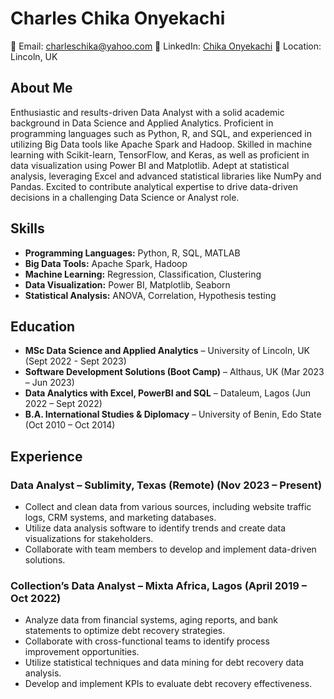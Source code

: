 # Charles Chika Onyekachi

📧 Email: charleschika@yahoo.com
📱 LinkedIn: [Chika Onyekachi](https://www.linkedin.com/in/yourlinkedinprofile)
📍 Location: Lincoln, UK

## About Me

Enthusiastic and results-driven Data Analyst with a solid academic background in Data Science and Applied Analytics. Proficient in programming languages such as Python, R, and SQL, and experienced in utilizing Big Data tools like Apache Spark and Hadoop. Skilled in machine learning with Scikit-learn, TensorFlow, and Keras, as well as proficient in data visualization using Power BI and Matplotlib. Adept at statistical analysis, leveraging Excel and advanced statistical libraries like NumPy and Pandas. Excited to contribute analytical expertise to drive data-driven decisions in a challenging Data Science or Analyst role.

## Skills

- **Programming Languages:** Python, R, SQL, MATLAB
- **Big Data Tools:** Apache Spark, Hadoop
- **Machine Learning:** Regression, Classification, Clustering
- **Data Visualization:** Power BI, Matplotlib, Seaborn
- **Statistical Analysis:** ANOVA, Correlation, Hypothesis testing

## Education

- **MSc Data Science and Applied Analytics** – University of Lincoln, UK (Sept 2022 - Sept 2023)
- **Software Development Solutions (Boot Camp)** – Althaus, UK (Mar 2023 – Jun 2023)
- **Data Analytics with Excel, PowerBI and SQL** – Dataleum, Lagos (Jun 2022 – Sept 2022)
- **B.A. International Studies & Diplomacy** – University of Benin, Edo State (Oct 2010 – Oct 2014)

## Experience

### Data Analyst – Sublimity, Texas (Remote) (Nov 2023 – Present)

- Collect and clean data from various sources, including website traffic logs, CRM systems, and marketing databases.
- Utilize data analysis software to identify trends and create data visualizations for stakeholders.
- Collaborate with team members to develop and implement data-driven solutions.

### Collection’s Data Analyst – Mixta Africa, Lagos (April 2019 – Oct 2022)

- Analyze data from financial systems, aging reports, and bank statements to optimize debt recovery strategies.
- Collaborate with cross-functional teams to identify process improvement opportunities.
- Utilize statistical techniques and data mining for debt recovery data analysis.
- Develop and implement KPIs to evaluate debt recovery effectiveness.

